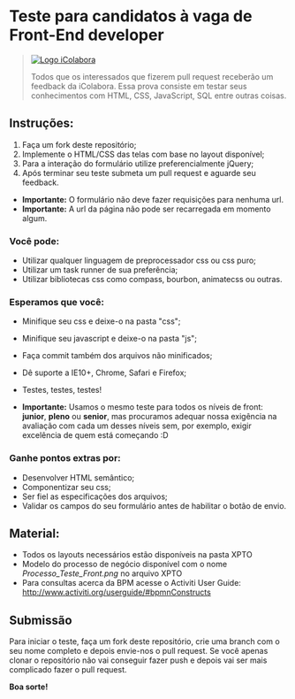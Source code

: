 # Teste para candidatos à vaga de Front-End developer
> [![Logo iColabora](http://www.icolabora.com.br/vagas/imgs/icolabora.png)](https://www.icolabora.com.br)
>
> Todos que os interessados que fizerem pull request receberão um feedback da iColabora.
> Essa prova consiste em testar seus conhecimentos com HTML, CSS, JavaScript, SQL entre outras coisas.

## Instruções:

1. Faça um fork deste repositório;
2. Implemente o HTML/CSS das telas com base no layout disponível;
3. Para a interação do formulário utilize preferencialmente jQuery;
5. Após terminar seu teste submeta um pull request e aguarde seu feedback.

* **Importante:** O formulário não deve fazer requisições para nenhuma url.
* **Importante:** A url da página não pode ser recarregada em momento algum.

### Você pode:

* Utilizar qualquer linguagem de preprocessador css ou css puro;
* Utilizar um task runner de sua preferência;
* Utilizar bibliotecas css como compass, bourbon, animatecss ou outras.

### Esperamos que você:

* Minifique seu css e deixe-o na pasta "css";
* Minifique seu javascript e deixe-o na pasta "js";
* Faça commit também dos arquivos não minificados;
* Dê suporte a IE10+, Chrome, Safari e Firefox;
* Testes, testes, testes!

* **Importante:** Usamos o mesmo teste para todos os níveis de front: **junior**, **pleno** ou **senior**, mas procuramos adequar nossa exigência na avaliação com cada um desses níveis sem, por exemplo, exigir excelência de quem está começando :D

### Ganhe pontos extras por:

* Desenvolver HTML semântico;
* Componentizar seu css;
* Ser fiel as especificações dos arquivos;
* Validar os campos do seu formulário antes de habilitar o botão de envio.

## Material:

* Todos os layouts necessários estão disponíveis na pasta XPTO
* Modelo do processo de negócio disponível com o nome <i>Processo_Teste_Front.png</i> no arquivo XPTO
* Para consultas acerca da BPM acesse o Activiti User Guide: http://www.activiti.org/userguide/#bpmnConstructs

## Submissão

Para iniciar o teste, faça um fork deste repositório, crie uma branch com o seu nome completo e depois envie-nos o pull request.
Se você apenas clonar o repositório não vai conseguir fazer push e depois vai ser mais complicado fazer o pull request.

**Boa sorte!**
